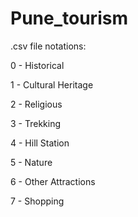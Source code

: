 # Pune_tourism
.csv file notations:

0 - Historical

1 - Cultural Heritage

2 - Religious

3 - Trekking

4 - Hill Station

5 - Nature

6 - Other Attractions

7 - Shopping
